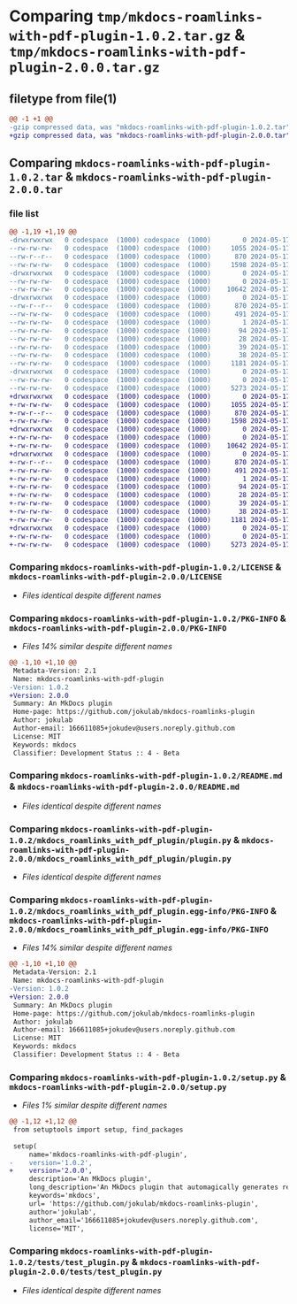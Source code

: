 # Comparing `tmp/mkdocs-roamlinks-with-pdf-plugin-1.0.2.tar.gz` & `tmp/mkdocs-roamlinks-with-pdf-plugin-2.0.0.tar.gz`

## filetype from file(1)

```diff
@@ -1 +1 @@
-gzip compressed data, was "mkdocs-roamlinks-with-pdf-plugin-1.0.2.tar", last modified: Fri May 17 09:20:48 2024, max compression
+gzip compressed data, was "mkdocs-roamlinks-with-pdf-plugin-2.0.0.tar", last modified: Fri May 17 09:23:53 2024, max compression
```

## Comparing `mkdocs-roamlinks-with-pdf-plugin-1.0.2.tar` & `mkdocs-roamlinks-with-pdf-plugin-2.0.0.tar`

### file list

```diff
@@ -1,19 +1,19 @@
-drwxrwxrwx   0 codespace  (1000) codespace  (1000)        0 2024-05-17 09:20:48.032966 mkdocs-roamlinks-with-pdf-plugin-1.0.2/
--rw-rw-rw-   0 codespace  (1000) codespace  (1000)     1055 2024-05-17 07:39:54.000000 mkdocs-roamlinks-with-pdf-plugin-1.0.2/LICENSE
--rw-r--r--   0 codespace  (1000) codespace  (1000)      870 2024-05-17 09:20:48.032966 mkdocs-roamlinks-with-pdf-plugin-1.0.2/PKG-INFO
--rw-rw-rw-   0 codespace  (1000) codespace  (1000)     1598 2024-05-17 07:41:28.000000 mkdocs-roamlinks-with-pdf-plugin-1.0.2/README.md
-drwxrwxrwx   0 codespace  (1000) codespace  (1000)        0 2024-05-17 09:20:48.032966 mkdocs-roamlinks-with-pdf-plugin-1.0.2/mkdocs_roamlinks_with_pdf_plugin/
--rw-rw-rw-   0 codespace  (1000) codespace  (1000)        0 2024-05-17 07:37:28.000000 mkdocs-roamlinks-with-pdf-plugin-1.0.2/mkdocs_roamlinks_with_pdf_plugin/__init__.py
--rw-rw-rw-   0 codespace  (1000) codespace  (1000)    10642 2024-05-17 09:19:20.000000 mkdocs-roamlinks-with-pdf-plugin-1.0.2/mkdocs_roamlinks_with_pdf_plugin/plugin.py
-drwxrwxrwx   0 codespace  (1000) codespace  (1000)        0 2024-05-17 09:20:48.032966 mkdocs-roamlinks-with-pdf-plugin-1.0.2/mkdocs_roamlinks_with_pdf_plugin.egg-info/
--rw-r--r--   0 codespace  (1000) codespace  (1000)      870 2024-05-17 09:20:47.000000 mkdocs-roamlinks-with-pdf-plugin-1.0.2/mkdocs_roamlinks_with_pdf_plugin.egg-info/PKG-INFO
--rw-rw-rw-   0 codespace  (1000) codespace  (1000)      491 2024-05-17 09:20:47.000000 mkdocs-roamlinks-with-pdf-plugin-1.0.2/mkdocs_roamlinks_with_pdf_plugin.egg-info/SOURCES.txt
--rw-rw-rw-   0 codespace  (1000) codespace  (1000)        1 2024-05-17 09:20:47.000000 mkdocs-roamlinks-with-pdf-plugin-1.0.2/mkdocs_roamlinks_with_pdf_plugin.egg-info/dependency_links.txt
--rw-rw-rw-   0 codespace  (1000) codespace  (1000)       94 2024-05-17 09:20:47.000000 mkdocs-roamlinks-with-pdf-plugin-1.0.2/mkdocs_roamlinks_with_pdf_plugin.egg-info/entry_points.txt
--rw-rw-rw-   0 codespace  (1000) codespace  (1000)       28 2024-05-17 09:20:47.000000 mkdocs-roamlinks-with-pdf-plugin-1.0.2/mkdocs_roamlinks_with_pdf_plugin.egg-info/requires.txt
--rw-rw-rw-   0 codespace  (1000) codespace  (1000)       39 2024-05-17 09:20:47.000000 mkdocs-roamlinks-with-pdf-plugin-1.0.2/mkdocs_roamlinks_with_pdf_plugin.egg-info/top_level.txt
--rw-rw-rw-   0 codespace  (1000) codespace  (1000)       38 2024-05-17 09:20:48.032966 mkdocs-roamlinks-with-pdf-plugin-1.0.2/setup.cfg
--rw-rw-rw-   0 codespace  (1000) codespace  (1000)     1181 2024-05-17 09:20:46.000000 mkdocs-roamlinks-with-pdf-plugin-1.0.2/setup.py
-drwxrwxrwx   0 codespace  (1000) codespace  (1000)        0 2024-05-17 09:20:48.032966 mkdocs-roamlinks-with-pdf-plugin-1.0.2/tests/
--rw-rw-rw-   0 codespace  (1000) codespace  (1000)        0 2024-05-17 07:37:28.000000 mkdocs-roamlinks-with-pdf-plugin-1.0.2/tests/__init__.py
--rw-rw-rw-   0 codespace  (1000) codespace  (1000)     5273 2024-05-17 07:37:28.000000 mkdocs-roamlinks-with-pdf-plugin-1.0.2/tests/test_plugin.py
+drwxrwxrwx   0 codespace  (1000) codespace  (1000)        0 2024-05-17 09:23:53.460964 mkdocs-roamlinks-with-pdf-plugin-2.0.0/
+-rw-rw-rw-   0 codespace  (1000) codespace  (1000)     1055 2024-05-17 07:39:54.000000 mkdocs-roamlinks-with-pdf-plugin-2.0.0/LICENSE
+-rw-r--r--   0 codespace  (1000) codespace  (1000)      870 2024-05-17 09:23:53.460964 mkdocs-roamlinks-with-pdf-plugin-2.0.0/PKG-INFO
+-rw-rw-rw-   0 codespace  (1000) codespace  (1000)     1598 2024-05-17 07:41:28.000000 mkdocs-roamlinks-with-pdf-plugin-2.0.0/README.md
+drwxrwxrwx   0 codespace  (1000) codespace  (1000)        0 2024-05-17 09:23:53.456964 mkdocs-roamlinks-with-pdf-plugin-2.0.0/mkdocs_roamlinks_with_pdf_plugin/
+-rw-rw-rw-   0 codespace  (1000) codespace  (1000)        0 2024-05-17 07:37:28.000000 mkdocs-roamlinks-with-pdf-plugin-2.0.0/mkdocs_roamlinks_with_pdf_plugin/__init__.py
+-rw-rw-rw-   0 codespace  (1000) codespace  (1000)    10642 2024-05-17 09:19:20.000000 mkdocs-roamlinks-with-pdf-plugin-2.0.0/mkdocs_roamlinks_with_pdf_plugin/plugin.py
+drwxrwxrwx   0 codespace  (1000) codespace  (1000)        0 2024-05-17 09:23:53.456964 mkdocs-roamlinks-with-pdf-plugin-2.0.0/mkdocs_roamlinks_with_pdf_plugin.egg-info/
+-rw-r--r--   0 codespace  (1000) codespace  (1000)      870 2024-05-17 09:23:53.000000 mkdocs-roamlinks-with-pdf-plugin-2.0.0/mkdocs_roamlinks_with_pdf_plugin.egg-info/PKG-INFO
+-rw-rw-rw-   0 codespace  (1000) codespace  (1000)      491 2024-05-17 09:23:53.000000 mkdocs-roamlinks-with-pdf-plugin-2.0.0/mkdocs_roamlinks_with_pdf_plugin.egg-info/SOURCES.txt
+-rw-rw-rw-   0 codespace  (1000) codespace  (1000)        1 2024-05-17 09:23:53.000000 mkdocs-roamlinks-with-pdf-plugin-2.0.0/mkdocs_roamlinks_with_pdf_plugin.egg-info/dependency_links.txt
+-rw-rw-rw-   0 codespace  (1000) codespace  (1000)       94 2024-05-17 09:23:53.000000 mkdocs-roamlinks-with-pdf-plugin-2.0.0/mkdocs_roamlinks_with_pdf_plugin.egg-info/entry_points.txt
+-rw-rw-rw-   0 codespace  (1000) codespace  (1000)       28 2024-05-17 09:23:53.000000 mkdocs-roamlinks-with-pdf-plugin-2.0.0/mkdocs_roamlinks_with_pdf_plugin.egg-info/requires.txt
+-rw-rw-rw-   0 codespace  (1000) codespace  (1000)       39 2024-05-17 09:23:53.000000 mkdocs-roamlinks-with-pdf-plugin-2.0.0/mkdocs_roamlinks_with_pdf_plugin.egg-info/top_level.txt
+-rw-rw-rw-   0 codespace  (1000) codespace  (1000)       38 2024-05-17 09:23:53.460964 mkdocs-roamlinks-with-pdf-plugin-2.0.0/setup.cfg
+-rw-rw-rw-   0 codespace  (1000) codespace  (1000)     1181 2024-05-17 09:23:46.000000 mkdocs-roamlinks-with-pdf-plugin-2.0.0/setup.py
+drwxrwxrwx   0 codespace  (1000) codespace  (1000)        0 2024-05-17 09:23:53.460964 mkdocs-roamlinks-with-pdf-plugin-2.0.0/tests/
+-rw-rw-rw-   0 codespace  (1000) codespace  (1000)        0 2024-05-17 07:37:28.000000 mkdocs-roamlinks-with-pdf-plugin-2.0.0/tests/__init__.py
+-rw-rw-rw-   0 codespace  (1000) codespace  (1000)     5273 2024-05-17 07:37:28.000000 mkdocs-roamlinks-with-pdf-plugin-2.0.0/tests/test_plugin.py
```

### Comparing `mkdocs-roamlinks-with-pdf-plugin-1.0.2/LICENSE` & `mkdocs-roamlinks-with-pdf-plugin-2.0.0/LICENSE`

 * *Files identical despite different names*

### Comparing `mkdocs-roamlinks-with-pdf-plugin-1.0.2/PKG-INFO` & `mkdocs-roamlinks-with-pdf-plugin-2.0.0/PKG-INFO`

 * *Files 14% similar despite different names*

```diff
@@ -1,10 +1,10 @@
 Metadata-Version: 2.1
 Name: mkdocs-roamlinks-with-pdf-plugin
-Version: 1.0.2
+Version: 2.0.0
 Summary: An MkDocs plugin
 Home-page: https://github.com/jokulab/mkdocs-roamlinks-plugin
 Author: jokulab
 Author-email: 166611085+jokudev@users.noreply.github.com
 License: MIT
 Keywords: mkdocs
 Classifier: Development Status :: 4 - Beta
```

### Comparing `mkdocs-roamlinks-with-pdf-plugin-1.0.2/README.md` & `mkdocs-roamlinks-with-pdf-plugin-2.0.0/README.md`

 * *Files identical despite different names*

### Comparing `mkdocs-roamlinks-with-pdf-plugin-1.0.2/mkdocs_roamlinks_with_pdf_plugin/plugin.py` & `mkdocs-roamlinks-with-pdf-plugin-2.0.0/mkdocs_roamlinks_with_pdf_plugin/plugin.py`

 * *Files identical despite different names*

### Comparing `mkdocs-roamlinks-with-pdf-plugin-1.0.2/mkdocs_roamlinks_with_pdf_plugin.egg-info/PKG-INFO` & `mkdocs-roamlinks-with-pdf-plugin-2.0.0/mkdocs_roamlinks_with_pdf_plugin.egg-info/PKG-INFO`

 * *Files 14% similar despite different names*

```diff
@@ -1,10 +1,10 @@
 Metadata-Version: 2.1
 Name: mkdocs-roamlinks-with-pdf-plugin
-Version: 1.0.2
+Version: 2.0.0
 Summary: An MkDocs plugin
 Home-page: https://github.com/jokulab/mkdocs-roamlinks-plugin
 Author: jokulab
 Author-email: 166611085+jokudev@users.noreply.github.com
 License: MIT
 Keywords: mkdocs
 Classifier: Development Status :: 4 - Beta
```

### Comparing `mkdocs-roamlinks-with-pdf-plugin-1.0.2/setup.py` & `mkdocs-roamlinks-with-pdf-plugin-2.0.0/setup.py`

 * *Files 1% similar despite different names*

```diff
@@ -1,12 +1,12 @@
 from setuptools import setup, find_packages
 
 setup(
     name='mkdocs-roamlinks-with-pdf-plugin',
-    version='1.0.2',
+    version='2.0.0',
     description='An MkDocs plugin',
     long_description='An MkDocs plugin that automagically generates relative links and convert roamlike links for foam and obsidian between markdown pages',
     keywords='mkdocs',
     url= 'https://github.com/jokulab/mkdocs-roamlinks-plugin',
     author='jokulab',
     author_email='166611085+jokudev@users.noreply.github.com',
     license='MIT',
```

### Comparing `mkdocs-roamlinks-with-pdf-plugin-1.0.2/tests/test_plugin.py` & `mkdocs-roamlinks-with-pdf-plugin-2.0.0/tests/test_plugin.py`

 * *Files identical despite different names*

